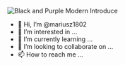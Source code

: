 

![Black and Purple Modern Introduce](https://user-images.githubusercontent.com/41803168/205961908-cef79357-0db9-4365-b224-f14f88022ef8.jpg)

- 👋 Hi, I’m @mariusz1802
- 👀 I’m interested in ...
- 🌱 I’m currently learning ...
- 💞️ I’m looking to collaborate on ...
- 📫 How to reach me ...











<!---
mariusz1802/mariusz1802 is a ✨ special ✨ repository because its `README.md` (this file) appears on your GitHub profile.
You can click the Preview link to take a look at your changes.
--->
